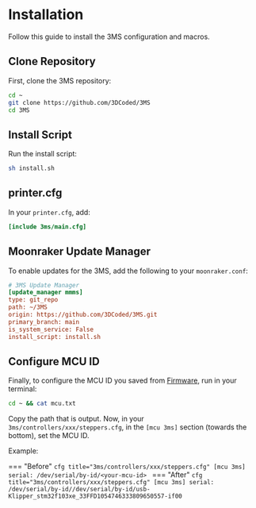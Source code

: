 # Installation

Follow this guide to install the 3MS configuration and macros.

## Clone Repository

First, clone the 3MS repository:

```sh
cd ~
git clone https://github.com/3DCoded/3MS
cd 3MS
```

## Install Script

Run the install script:

```sh
sh install.sh
```

## printer.cfg

In your `printer.cfg`, add:

```cfg title="printer.cfg"
[include 3ms/main.cfg]
```

## Moonraker Update Manager

To enable updates for the 3MS, add the following to your `moonraker.conf`:

```cfg title="moonraker.conf"
# 3MS Update Manager
[update_manager mmms]
type: git_repo
path: ~/3MS
origin: https://github.com/3DCoded/3MS.git
primary_branch: main
is_system_service: False
install_script: install.sh
```

## Configure MCU ID

Finally, to configure the MCU ID you saved from [Firmware](firmware.md), run in your terminal:

```sh
cd ~ && cat mcu.txt
```

Copy the path that is output. Now, in your `3ms/controllers/xxx/steppers.cfg`, in the `[mcu 3ms]` section (towards the bottom), set the MCU ID.

Example:

=== "Before"
    ```cfg title="3ms/controllers/xxx/steppers.cfg"
    [mcu 3ms]
    serial: /dev/serial/by-id/<your-mcu-id>
    ```
=== "After"
    ```cfg title="3ms/controllers/xxx/steppers.cfg"
    [mcu 3ms]
    serial: /dev/serial/by-id//dev/serial/by-id/usb-Klipper_stm32f103xe_33FFD1054746333809650557-if00
    ```